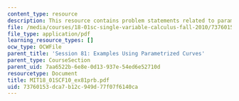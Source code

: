 ```yaml
---
content_type: resource
description: This resource contains problem statements related to parametrized curves.
file: /media/courses/18-01sc-single-variable-calculus-fall-2010/73760153dca7b12c949d77f07f6140ca_MIT18_01SCF10_ex81prb.pdf
file_type: application/pdf
learning_resource_types: []
ocw_type: OCWFile
parent_title: 'Session 81: Examples Using Parametrized Curves'
parent_type: CourseSection
parent_uid: 7aa6522b-6e8e-0d13-937e-54ed6e52710d
resourcetype: Document
title: MIT18_01SCF10_ex81prb.pdf
uid: 73760153-dca7-b12c-949d-77f07f6140ca
---
```

